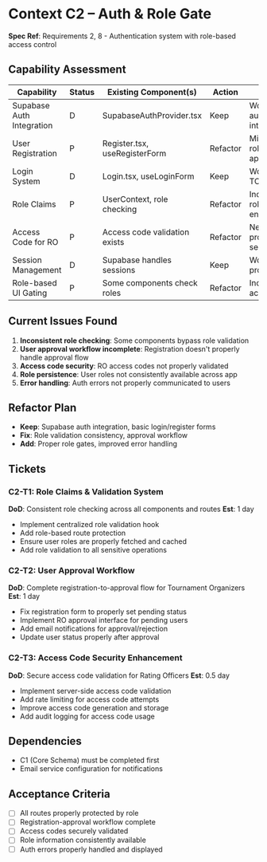 # Context C2 – Auth & Role Gate

**Spec Ref**: Requirements 2, 8 - Authentication system with role-based access control

## Capability Assessment

| Capability                | Status | Existing Component(s)         | Action   | Notes                         |
| ------------------------- | ------ | ----------------------------- | -------- | ----------------------------- |
| Supabase Auth Integration | D      | SupabaseAuthProvider.tsx      | Keep     | Working auth integration      |
| User Registration         | P      | Register.tsx, useRegisterForm | Refactor | Missing role-based approval   |
| Login System              | D      | Login.tsx, useLoginForm       | Keep     | Working for TO and RO         |
| Role Claims               | P      | UserContext, role checking    | Refactor | Inconsistent role enforcement |
| Access Code for RO        | P      | Access code validation exists | Refactor | Needs proper security         |
| Session Management        | D      | Supabase handles sessions     | Keep     | Working properly              |
| Role-based UI Gating      | P      | Some components check roles   | Refactor | Inconsistent across app       |

## Current Issues Found

1. **Inconsistent role checking**: Some components bypass role validation
2. **User approval workflow incomplete**: Registration doesn't properly handle approval flow
3. **Access code security**: RO access codes not properly validated
4. **Role persistence**: User roles not consistently available across app
5. **Error handling**: Auth errors not properly communicated to users

## Refactor Plan

- **Keep**: Supabase auth integration, basic login/register forms
- **Fix**: Role validation consistency, approval workflow
- **Add**: Proper role gates, improved error handling

## Tickets

### C2-T1: Role Claims & Validation System

**DoD**: Consistent role checking across all components and routes
**Est**: 1 day

- Implement centralized role validation hook
- Add role-based route protection
- Ensure user roles are properly fetched and cached
- Add role validation to all sensitive operations

### C2-T2: User Approval Workflow

**DoD**: Complete registration-to-approval flow for Tournament Organizers
**Est**: 1 day

- Fix registration form to properly set pending status
- Implement RO approval interface for pending users
- Add email notifications for approval/rejection
- Update user status properly after approval

### C2-T3: Access Code Security Enhancement

**DoD**: Secure access code validation for Rating Officers
**Est**: 0.5 day

- Implement server-side access code validation
- Add rate limiting for access code attempts
- Improve access code generation and storage
- Add audit logging for access code usage

## Dependencies

- C1 (Core Schema) must be completed first
- Email service configuration for notifications

## Acceptance Criteria

- [ ] All routes properly protected by role
- [ ] Registration-approval workflow complete
- [ ] Access codes securely validated
- [ ] Role information consistently available
- [ ] Auth errors properly handled and displayed
